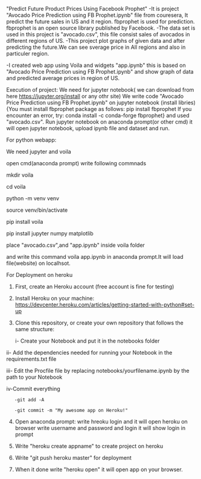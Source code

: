"Predict Future Product Prices Using Facebook Prophet"
-It is project "Avocado Price Prediction using FB Prophet.ipynb" file from couresera, It predict the
future sales in US and it region. fbprophet is used for prediction. 
fbprophet is an open source library published by Facebook.
-The data set is used in this project is "avocado.csv", this file consist  sales of avocados in different
 regions of US.
-This project plot graphs of given data and after predicting the future.We can see sverage price in All regions and also in particuler region.

-I created web app using Voila and widgets "app.ipynb" this is based on "Avocado Price Prediction using FB Prophet.ipynb" 
and show graph of data and predicted average prices in region of US.


Execution of project:
We need for jupyter notebook( we can download from here https://jupyter.org/install or any othr site)
We write code "Avocado Price Prediction using FB Prophet.ipynb" on jupyter notebook (install libries)
{You must install fbprophet package as follows: pip install fbprophet
If you encounter an error, try: conda install -c conda-forge fbprophet}
 and used "avocado.csv".
Run jupyter notebook on anaconda prompt(or other cmd) it will open jupyter notebook, upload ipynb file and dataset and run.


For python webapp:

We need jupyter and voila

open cmd(anaconda prompt) write following commnads

mkdir voila

cd voila

python -m venv venv

source venv/bin/activate

pip install voila

pip install jupyter numpy matplotlib


place "avocado.csv",and "app.ipynb" inside voila folder

and write this command voila app.ipynb in anaconda prompt.It will load file(website) on localhsot.



For Deployment on heroku
1. First, create an Heroku account (free account is fine for testing)
2. Install Heroku on your machine: https://devcenter.heroku.com/articles/getting-started-with-python#set-up
3. Clone this repository,
or create your own repository that follows the same structure:

   i-  Create your Notebook and put it in the notebooks folder
   
  ii-  Add the dependencies needed for running your Notebook in the requirements.txt file
  
  iii- Edit the Procfile file by replacing notebooks/yourfilename.ipynb by the path to your Notebook
  
  iv-Commit everything
  
       -git add -A
       
       -git commit -m "My awesome app on Heroku!"
    
4. Open anaconda prompt:
write hreoku login and it will open heroku on browser write username and password and login it will show login in prompt

5. Write "heroku create appname" to create project on heroku

6. Write "git push heroku master" for deployment

7. When it done write "heroku open" it will open app on your browser.
